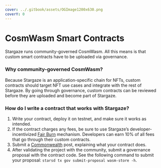 ```yaml
---
cover: ../.gitbook/assets/OGImage1200x630.png
coverY: 0
---
```


# CosmWasm Smart Contracts

Stargaze runs community-governed CosmWasm. All this means is that custom smart contracts have to be uploaded via governance.

### Why community-governed CosmWasm?

Because Stargaze is an application-specific chain for NFTs, custom contracts should target NFT use cases and integrate with the rest of Stargaze. By going through governance, custom contracts can be reviewed before they are uploaded and become part of Stargaze.

### How do I write a contract that works with Stargaze?

1. Write your contract, deploy it on testnet, and make sure it works as intended.
2. If the contract charges any fees, be sure to use Stargaze’s developer-incentivized [Fair Burn](https://github.com/public-awesome/stargaze-contracts/blob/main/packages/sg-std/src/fees.rs#L10) mechanism. Developers can earn 10% of all fees that go through their custom contracts.
3. Submit a [Commonwealth](https://gov.stargaze.zone) post, explaining what your contract does.
4. After validating the project with the community, submit a governance proposal with the contract code. See the following command to submit your proposal: `starsd tx gov submit-proposal wasm-store -h`.
